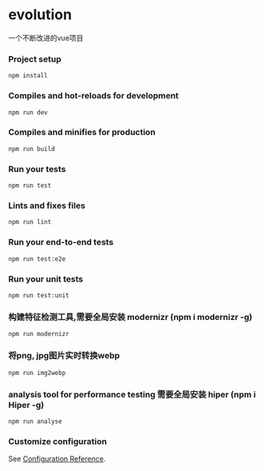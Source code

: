 # evolution
一个不断改进的vue项目

### Project setup
```
npm install
```

### Compiles and hot-reloads for development
```
npm run dev
```

### Compiles and minifies for production
```
npm run build
```

### Run your tests
```
npm run test
```

### Lints and fixes files
```
npm run lint
```

### Run your end-to-end tests
```
npm run test:e2e
```

### Run your unit tests
```
npm run test:unit
```

### 构建特征检测工具,需要全局安装 modernizr (npm i modernizr -g)
```
npm run modernizr
```

### 将png, jpg图片实时转换webp
```
npm run img2webp
```

### analysis tool for performance testing 需要全局安装 hiper (npm i Hiper -g)
```
npm run analyse
```

### Customize configuration
See [Configuration Reference](https://cli.vuejs.org/config/).

